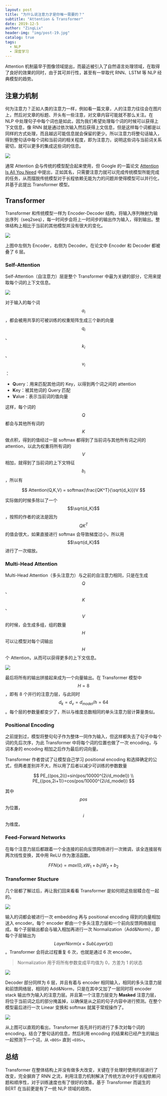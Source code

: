 ```yaml
---
layout: post
title: "为什么说注意力才是你唯一需要的？"
subtitle: "Attention & Transformer"
date: 2019-12-5
author: "ZingLix"
header-img: "img/post-19.jpg"
catalog: true
tags:
  - NLP
  - 深度学习
---
```


Attention 机制最早于图像领域提出，而最近被引入了自然语言处理领域，在取得了良好的效果的同时，由于其可并行性，甚至有一举取代 RNN、LSTM 等 NLP 经典模型的趋势。

## 注意力机制

何为注意力？正如人类的注意力一样，例如看一篇文章，人的注意力往往会在图片上，然后对文章的标题、开头有一些注意，对文章内容可能就不那么关注。在 NLP 中处理句子中每个词也是如此，因为我们希望处理每个词的时候可以获得上下文信息，像 RNN 就是通过依次输入然后获得上文信息，但是这样每个词都是以同样的方式处理，而且越远可能信息就会保留的更少。所以注意力将整句话输入，得到整句话中每个词和当前词的相关程度，即为注意力，说明这些词与当前词关系密切，就可以更多的集成这些词的信息。

![](/img/in-post/Transformer/1.png)

通常 Attention 会与传统的模型配合起来使用，但 Google 的一篇论文 [Attention Is All You Need](https://arxiv.org/abs/1706.03762) 中提出，正如其名，只需要注意力就可以完成传统模型所能完成的任务，从而摆脱传统模型对于长程依赖无能为力的问题并使得模型可以并行化，并基于此提出 Transformer 模型。

## Transformer

Transformer 和传统模型一样为 Encoder-Decoder 结构，将输入序列映射为输出序列（seq2seq），每一时间步会将上一时间步的输出作为输入，得到输出。整体结构上相比于当前的其他模型并没有很大的变化。

![](/img/in-post/Transformer/2.png)

上图中左侧为 Encoder，右侧为 Decoder。在论文中 Encoder 和 Decoder 都被叠了 6 层。

### Self-Attention

Self-Attention（自注意力）层是整个 Transformer 中最为关键的部分，它用来提取每个词的上下文信息。

![](/img/in-post/Transformer/3.png)

对于输入的每个词 $$a_i$$，都会被用共享的可被训练的权重矩阵生成三个新的向量$$q_i$$、$$k_i$$、$$v_i$$：

- **Q**uery：用来匹配其他词的 Key，以得到两个词之间的 attention
- **K**ey：被其他词的 Query 匹配
- **V**alue：表示当前词的值向量

这样，每个词的 $$Q$$ 都会与其他所有词的 $$K$$ 做点积，得到的值经过一层 softmax 都得到了当前词与其他所有词之间的 attention，以此为权重将所有词的 $$V$$ 相加，就得到了当前词的上下文特征 $$b_i$$，所以有

$$ Attention(Q,K,V) = softmax(\frac{QK^T}{\sqrt{d_k}})V $$

实际做的时候多除以了一个 $$\sqrt{d_K}$$，按照的作者的说法是因为 $$QK^T$$ 的值会很大，如果直接进行 softmax 会导致梯度过小，所以用 $$\sqrt{d_K}$$ 进行了一次缩放。

### Multi-Head Attention

Multi-Head Attention（多头注意力）与之前的自注意力相同，只是在生成 $$Q$$、$$K$$、$$V$$ 的时候，会生成多组，组的数量 $$H$$ 可以让模型对每个词输出 $$H$$ 个 Attention，从而可以获得更多的上下文信息。

![](/img/in-post/Transformer/4.png)

最后将所有的输出拼接起来成为一个向量输出。在 Transformer 模型中 $$H=8$$，即有 8 个并行的注意力层，与此同时 $$d_k=d_v=d_{model}/h=64$$。每个层的参数量都变少了，所以与维度总数相同的单头注意力层计算量类似。

### Positional Encoding

之前提到过，模型将整句句子作为整体一同作为输入，但这样都失去了句子中每个词的先后次序，为此 Transformer 中将每个词的位置也做了一次 encoding，与词本身的 encoding 相加之后作为最后的词向量。

Transformer 作者尝试了让模型自己学习 positional encoding 和选择确定的公式，但两者差别并不大，所以用了后者以减少可训练的参数数量

$$
PE_{(pos,2i)}=sin(pos/10000^{2i/d_model}) \\
PE_{(pos,2i+1)}=cos(pos/10000^{2i/d_model})
$$

其中 $$pos$$ 为位置，$$i$$ 为维度。

### Feed-Forward Networks

在每个注意力层后都跟着一个全连接的前向反馈网络进行一次微调，该全连接层有两次线性变换，其中用 ReLU 作为激活函数。

$$ FFN(x)=max(0,xW_1+b_1)W_2+b_2 $$

### Transformer Stucture

几个层都了解过后，再让我们回来看看 Transformer 是如何把这些层糅合在一起的。

![](/img/in-post/Transformer/5.png)

输入的词都会被进行一次 embedding 再与 positional encoding 得到的向量相加送入 encoder。每个 encoder 都由一个多头注意力层和一个前向反馈网络层组成。每个子层输出都会与输入相加再进行一次 Normalization（Add&Norm），即每个子层输出为 $$LayerNorm(x+SubLayer(x))$$。Transformer 会将此过程重复 6 次，也就是通过 6 次 encoder。

> Normalization 用于将所有参数变成平均值为 0，方差为 1 的状态

![](/img/in-post/Transformer/6.png)

Decoder 部分同样为 6 层，并且有着与 encoder 相同输入，相同的多头注意力层和前馈网络层，相同的 Add&Norm，只是在其中又加了一层同时将 encoder stack 输出作为输入的注意力层。并且第一个注意力层变为 **Masked** 注意力层，将位于当前词之后的部分掩盖掉，以确保是从之前的句子内容中进行预测。在整个模型最后进行一次 Linear 变换和 softmax 就属于常规操作了。

![](/img/in-post/Transformer/1.gif)

从上图可以直观的看出，Transformer 首先并行的进行了多次对每个词的 encoding，结合了整句话的信息，然后利用 encoding 的结果和已经产生的输出一起预测下一个词，从 `<BOS>` 直到 `<EOS>`。

## 总结

Transformer 在整体结构上并没有做多大改变，关键在于处理时使用的层进行了改变，完全摒弃了 RNN 之流，利用注意力机制解决了传统方法中对于长程依赖问题和顺序性，对于训练速度也有了很好的改善。基于 Transformer 而诞生的 BERT 在当前更是有了一统 NLP 领域的趋势。
